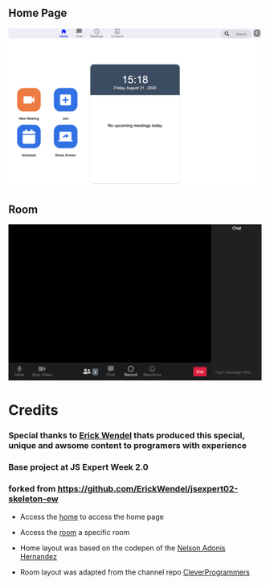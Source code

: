 ## Home Page

![home page](./public/prints/home.png)

## Room

![room](./public/prints/room.png)

# Credits
### Special thanks to [Erick Wendel](https://github.com/ErickWendel) thats produced this special, unique and awsome content to programers with experience
### Base project at JS Expert Week 2.0
### forked from https://github.com/ErickWendel/jsexpert02-skeleton-ew

- Access the [home](./public/pages/home/index.html) to access the home page
- Access the [room](./public/pages/room/index.html) a specific room


- Home layout was based on the codepen of the [Nelson Adonis Hernandez](https://codepen.io/nelsonher019/pen/eYZBqOm)
- Room layout was adapted from the channel repo [CleverProgrammers](https://github.com/CleverProgrammers/nodejs-zoom-clone/blob/master/views/room.ejs)
